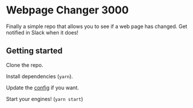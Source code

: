 # Webpage Changer 3000

Finally a simple repo that allows you to see if a web page has changed. Get notified in Slack when it does!

## Getting started

Clone the repo.

Install dependencies (`yarn`).

Update the [config](./config.js) if you want.

Start your engines! (`yarn start`)
